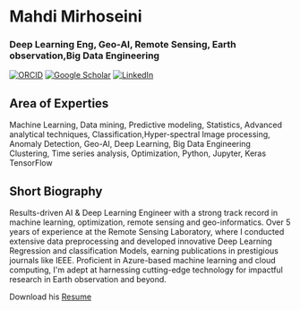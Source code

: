 # Mahdi Mirhoseini 

### Deep Learning Eng, Geo-AI, Remote Sensing, Earth observation,Big Data Engineering

[![ORCID](https://img.shields.io/badge/ORCID-green)](https://orcid.org/0000-0002-0454-8626)
[![Google Scholar](https://img.shields.io/badge/Google_Scholar-red)](https://scholar.google.com/citations?user=I46BmaIAAAAJ&hl=en)
[![LinkedIn](https://img.shields.io/badge/LinkedIn-0077B5?style=for-the-badge&logo=linkedin&logoColor=white)](https://www.linkedin.com/in/mahdi-mirhoseini/)

## Area of Experties 
 Machine Learning, Data mining, Predictive modeling, Statistics, Advanced analytical techniques, Classification,Hyper-spectral Image processing, Anomaly Detection, Geo-AI, Deep Learning, Big Data Engineering
Clustering, Time series analysis, Optimization, Python, Jupyter, Keras TensorFlow

## Short Biography

Results-driven AI \& Deep Learning Engineer with a strong track record in machine learning,  optimization, remote sensing and geo-informatics. Over 5 years of experience at the Remote Sensing Laboratory, where I conducted extensive data preprocessing and developed innovative Deep Learning Regression and classification Models, earning publications in prestigious journals like IEEE. Proficient in Azure-based machine learning and cloud computing, I'm adept at harnessing cutting-edge technology for impactful research in Earth observation and beyond.

Download his [Resume](https://drive.google.com/file/d/1jrzWsrOgZMRC5yDqC6-J5Zw4nceoNnvP/view?usp=sharing)

